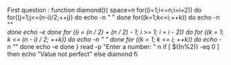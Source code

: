 First question :
function diamond(){
space=n
for((i=1;i<=n;i=i+2))
do
for((j=1;j<=(n-i)/2;++j))
do
echo -n " " 
done
for((k=1;k<=i;++k))
do
echo -n "*"                 
done
echo -e 
done
for ((i = (n / 2) + (n / 2) - 1; i >= 1; i = i - 2))
do
for ((k = 1; k <= (n - i) / 2; ++k))
do
echo -n " "
done
for ((k = 1; k <= i; ++k))
do
echo -n "*"
done
echo -e
done
}
read -p "Enter a number: " n
if [ $((n%2)) -eq 0 ]
then
echo "Value not perfect"
else
diamond
fi
